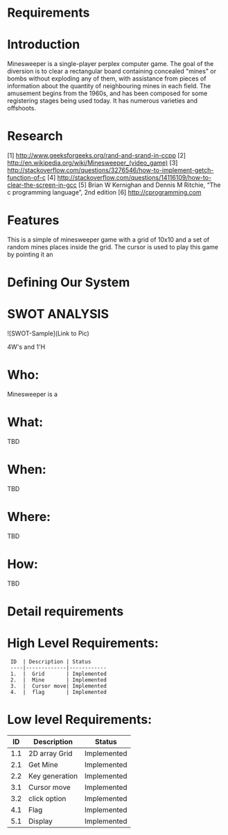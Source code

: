 # Requirements
# Introduction
   Minesweeper is a single-player perplex computer game. The goal of the diversion is to clear a rectangular board containing concealed "mines" or bombs without exploding any of them, with assistance from pieces of information about the quantity of neighbouring mines in each field. The amusement begins from the 1960s, and has been composed for some registering stages being used today. It has numerous varieties and offshoots.

# Research
  [1]  http://www.geeksforgeeks.org/rand-and-srand-in-ccpp
  [2]  http://en.wikipedia.org/wiki/Minesweeper_(video_game)
  [3]  http://stackoverflow.com/questions/3276546/how-to-implement-getch-function-of-c
  [4]  http://stackoverflow.com/questions/14116109/how-to-clear-the-screen-in-gcc
  [5]  Brian W Kernighan and Dennis M Ritchie, “The c programming language”, 2nd edition
  [6]  http://cprogramming.com

# Features
   This is a simple of minesweeper game with a grid of 10x10 and a set of random mines places inside the grid. The cursor is used to play this game by pointing it an 

# Defining Our System

# SWOT ANALYSIS
![SWOT-Sample](Link to Pic)

4W's and 1'H
# Who: 
Minesweeper is a 

# What:
TBD

# When:
TBD

# Where:
TBD

# How:
TBD

# Detail requirements
# High Level Requirements:
     ID  | Description | Status
     ----|-------------|------------
     1.  |  Grid       | Implemented
     2.  |  Mine       | Implemented
     3.  |  Cursor move| Implemented
     4.  |  flag       | Implemented
   
# Low level Requirements:
  ID   |  Description  | Status
  -----|---------------|-----------
  1.1  | 2D array Grid | Implemented
  2.1  | Get Mine      | Implemented
  2.2  | Key generation| Implemented
  3.1  | Cursor move   | Implemented
  3.2  | click option  | Implemented
  4.1  | Flag          | Implemented
  5.1  | Display       | Implemented
